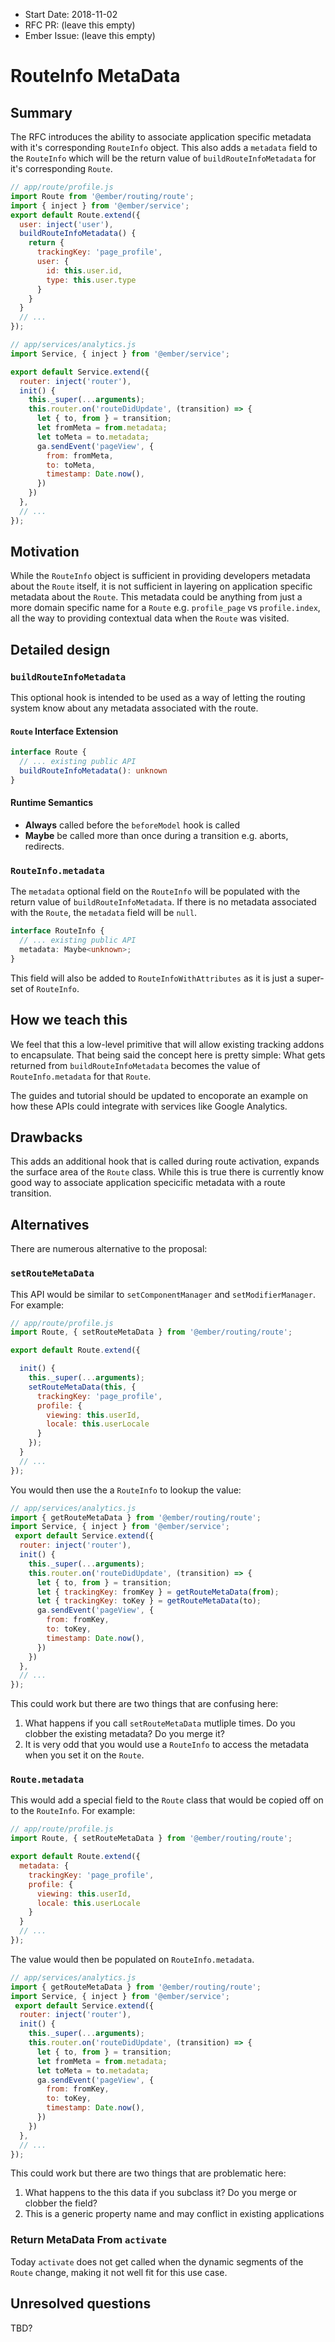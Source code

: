 - Start Date: 2018-11-02
- RFC PR: (leave this empty)
- Ember Issue: (leave this empty)

# RouteInfo MetaData

## Summary

The RFC introduces the ability to associate application specific metadata with it's corresponding `RouteInfo` object. This also adds a `metadata` field to the `RouteInfo` which will be the return value of `buildRouteInfoMetadata` for it's corresponding `Route`.

```js
// app/route/profile.js
import Route from '@ember/routing/route';
import { inject } from '@ember/service';
export default Route.extend({
  user: inject('user'),
  buildRouteInfoMetadata() {
    return {
      trackingKey: 'page_profile',
      user: {
        id: this.user.id,
        type: this.user.type
      }
    }
  }
  // ...
});
```

```js
// app/services/analytics.js
import Service, { inject } from '@ember/service';

export default Service.extend({
  router: inject('router'),
  init() {
    this._super(...arguments);
    this.router.on('routeDidUpdate', (transition) => {
      let { to, from } = transition;
      let fromMeta = from.metadata;
      let toMeta = to.metadata;
      ga.sendEvent('pageView', {
        from: fromMeta,
        to: toMeta,
        timestamp: Date.now(),
      })
    })
  },
  // ...
});
```

## Motivation

While the `RouteInfo` object is sufficient in providing developers metadata about the `Route` itself, it is not sufficient in layering on application specific metadata about the `Route`. This metadata could be anything from just a more domain specific name for a `Route` e.g. `profile_page` vs `profile.index`, all the way to providing contextual data when the `Route` was visited.

## Detailed design

### `buildRouteInfoMetadata`

This optional hook is intended to be used as a way of letting the routing system know about any metadata associated with the route.

#### `Route` Interface Extension

```ts
interface Route {
  // ... existing public API
  buildRouteInfoMetadata(): unknown
}
```

#### Runtime Semantics

- **Always** called before the `beforeModel` hook is called
- **Maybe** be called more than once during a transition e.g. aborts, redirects.

### `RouteInfo.metadata`

The `metadata` optional field on the `RouteInfo` will be populated with the return value of `buildRouteInfoMetadata`. If there is no metadata associated with the `Route`, the `metadata` field will be `null`.

```ts
interface RouteInfo {
  // ... existing public API
  metadata: Maybe<unknown>;
}
```

This field will also be added to `RouteInfoWithAttributes` as it is just a super-set of `RouteInfo`.


## How we teach this

We feel that this a low-level primitive that will allow existing tracking addons to encapsulate. That being said the concept here is pretty simple: What gets returned from `buildRouteInfoMetadata` becomes the value of `RouteInfo.metadata` for that `Route`.

The guides and tutorial should be updated to encoporate an example on how these APIs could integrate with services like Google Analytics.

## Drawbacks

This adds an additional hook that is called during route activation, expands the surface area of the `Route` class. While this is true there is currently know good way to associate application specicific metadata with a route transition.

## Alternatives

There are numerous alternative to the proposal:

### `setRouteMetaData`

This API would be similar to `setComponentManager` and `setModifierManager`. For example:

```js
// app/route/profile.js
import Route, { setRouteMetaData } from '@ember/routing/route';

export default Route.extend({

  init() {
    this._super(...arguments);
    setRouteMetaData(this, {
      trackingKey: 'page_profile',
      profile: {
        viewing: this.userId,
        locale: this.userLocale
      }
    });
  }
  // ...
});
```

You would then use the a `RouteInfo` to lookup the value:


```js
// app/services/analytics.js
import { getRouteMetaData } from '@ember/routing/route';
import Service, { inject } from '@ember/service';
 export default Service.extend({
  router: inject('router'),
  init() {
    this._super(...arguments);
    this.router.on('routeDidUpdate', (transition) => {
      let { to, from } = transition;
      let { trackingKey: fromKey } = getRouteMetaData(from);
      let { trackingKey: toKey } = getRouteMetaData(to);
      ga.sendEvent('pageView', {
        from: fromKey,
        to: toKey,
        timestamp: Date.now(),
      })
    })
  },
  // ...
});
```

This could work but there are two things that are confusing here:

1. What happens if you call `setRouteMetaData` mutliple times. Do you clobber the existing metadata? Do you merge it?
2. It is very odd that you would use a `RouteInfo` to access the metadata when you set it on the `Route`.

### `Route.metadata`

This would add a special field to the `Route` class that would be copied off on to the `RouteInfo`. For example:

```js
// app/route/profile.js
import Route, { setRouteMetaData } from '@ember/routing/route';

export default Route.extend({
  metadata: {
    trackingKey: 'page_profile',
    profile: {
      viewing: this.userId,
      locale: this.userLocale
    }
  }
  // ...
});
```

The value would then be populated on `RouteInfo.metadata`.


```js
// app/services/analytics.js
import { getRouteMetaData } from '@ember/routing/route';
import Service, { inject } from '@ember/service';
 export default Service.extend({
  router: inject('router'),
  init() {
    this._super(...arguments);
    this.router.on('routeDidUpdate', (transition) => {
      let { to, from } = transition;
      let fromMeta = from.metadata;
      let toMeta = to.metadata;
      ga.sendEvent('pageView', {
        from: fromKey,
        to: toKey,
        timestamp: Date.now(),
      })
    })
  },
  // ...
});
```

This could work but there are two things that are problematic here:

1. What happens to the this data if you subclass it? Do you merge or clobber the field?
2. This is a generic property name and may conflict in existing applications

### Return MetaData From `activate`

Today `activate` does not get called when the dynamic segments of the `Route` change, making it not well fit for this use case.

## Unresolved questions

TBD?
